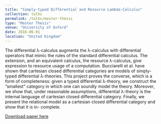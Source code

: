 ```yaml
---
title: "Simply-typed Differential and Resource Lambda-Calculus"
collection: talks
permalink: /talks/master-thesis
type: "Master Thesis"
venue: "University of Oxford"
date: 2016-06-01
location: "United Kingdom"
---
```


The differential λ-calculus augments the λ-calculus with differential operators that mimic the rules of the standard differential calculus. The extension, and an equivalent calculus, the resource λ-calculus, give expression to resource usage of a computation. Bucciarelli et al. have shown that cartesian closed differential categories are models of simply-typed differential λ-theories. This project proves the converse, which is a form of completeness: given a typed differential λ-theory, we construct the “smallest” category in which one can soundly model the theory. Moreover, we show that, under reasonable assumptions, differential λ-theory is the internal language of cartesian closed differential category. Finally, we present the relational model as a cartesian closed differential category and show that it is in- complete.

[Download paper here](http://cmaarkol.github.io/files/master-thesis.pdf)